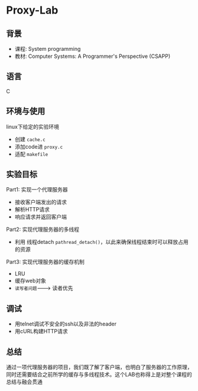 # Proxy-Lab

## 背景
* 课程: System programming
* 教材: Computer Systems: A Programmer's Perspective (CSAPP)

## 语言
C

## 环境与使用
linux下给定的实验环境
* 创建 `cache.c`
* 添加code进 `proxy.c`
* 适配 `makefile`

## 实验目标
Part1: 实现一个代理服务器
* 接收客户端发出的请求
* 解析HTTP请求
* 响应请求并返回客户端

Part2: 实现代理服务器的多线程
* 利用 线程detach `pathread_detach()`，以此来确保线程结束时可以释放占用的资源

Part3: 实现代理服务器的缓存机制
* LRU
* 缓存web对象
* `读写者问题`---> 读者优先

## 调试
* 用telnet调试不安全的ssh以及非法的header
* 用cURL构建HTTP请求

## 总结
通过一项代理服务器的项目，我们既了解了客户端，也明白了服务器的工作原理，同时还需要结合之前所学的缓存与多线程技术。这个LAB也称得上是对整个课程的总结与融会贯通
